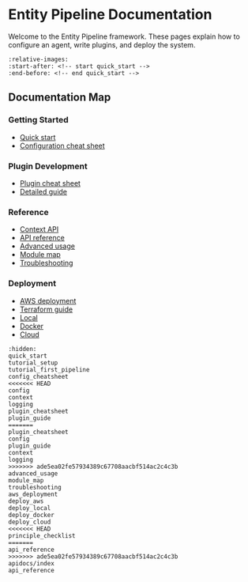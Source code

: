 # Entity Pipeline Documentation

Welcome to the Entity Pipeline framework. These pages explain how to configure an agent, write plugins, and deploy the system.

```{include} ../../README.md
:relative-images:
:start-after: <!-- start quick_start -->
:end-before: <!-- end quick_start -->
```

## Documentation Map

### Getting Started
- [Quick start](quick_start.md)
- [Configuration cheat sheet](config_cheatsheet.md)

### Plugin Development
- [Plugin cheat sheet](plugin_cheatsheet.md)
- [Detailed guide](plugin_guide.md)

### Reference
- [Context API](context.md)
- [API reference](api_reference.md)
- [Advanced usage](advanced_usage.md)
- [Module map](module_map.md)
- [Troubleshooting](troubleshooting.md)

### Deployment
- [AWS deployment](aws_deployment.md)
- [Terraform guide](deploy_aws.md)
- [Local](deploy_local.md)
- [Docker](deploy_docker.md)
- [Cloud](deploy_cloud.md)

```{toctree}
:hidden:
quick_start
tutorial_setup
tutorial_first_pipeline
config_cheatsheet
<<<<<<< HEAD
config
context
logging
plugin_cheatsheet
plugin_guide
=======
plugin_cheatsheet
config
plugin_guide
context
logging
>>>>>>> ade5ea02fe57934389c67708aacbf514ac2c4c3b
advanced_usage
module_map
troubleshooting
aws_deployment
deploy_aws
deploy_local
deploy_docker
deploy_cloud
<<<<<<< HEAD
principle_checklist
=======
api_reference
>>>>>>> ade5ea02fe57934389c67708aacbf514ac2c4c3b
apidocs/index
api_reference
```
